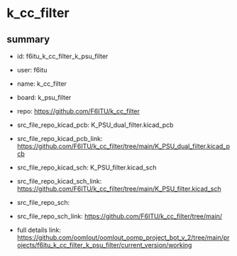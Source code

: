 # k_cc_filter
 
## summary 
* id: f6itu_k_cc_filter_k_psu_filter
* user: f6itu
* name: k_cc_filter
* board: k_psu_filter
* repo: https://github.com/F6ITU/k_cc_filter
* src_file_repo_kicad_pcb: K_PSU_dual_filter.kicad_pcb
* src_file_repo_kicad_pcb_link: https://github.com/F6ITU/k_cc_filter/tree/main/K_PSU_dual_filter.kicad_pcb
* src_file_repo_kicad_sch: K_PSU_filter.kicad_sch
* src_file_repo_kicad_sch_link: https://github.com/F6ITU/k_cc_filter/tree/main/K_PSU_filter.kicad_sch

* src_file_repo_sch: 
* src_file_repo_sch_link: https://github.com/F6ITU/k_cc_filter/tree/main/
* full details link: https://github.com/oomlout/oomlout_oomp_project_bot_v_2/tree/main/projects/f6itu_k_cc_filter_k_psu_filter/current_version/working  







